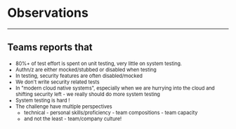 <!-- markdownlint-disable MD033 -->
# Observations

---

## Teams reports that

<div style="font-size:0.8em">

- 80%+ of test effort is spent on unit testing, very little on system testing.
- Authn/z are either mocked/stubbed or disabled when testing<!-- .element: class="fragment" data-fragment-index="1" -->
- In testing, security features are often disabled/mocked<!-- .element: class="fragment" data-fragment-index="2" -->
- We don't write security related tests<!-- .element: class="fragment" data-fragment-index="3" -->
- In "modern cloud native systems", especially when we are hurrying into the cloud and shifting security left - we really should do more system testing<!-- .element: class="fragment" data-fragment-index="4" -->
- System testing is hard !<!-- .element: class="fragment" data-fragment-index="5" -->
- The challenge have multiple perspectives<!-- .element: class="fragment" data-fragment-index="6" -->
  - technical - personal skills/proficiency - team compositions - team capacity<!-- .element: class="fragment" data-fragment-index="6" -->
  - and not the least - team/company culture!<!-- .element: class="fragment" data-fragment-index="6" -->

</div>
